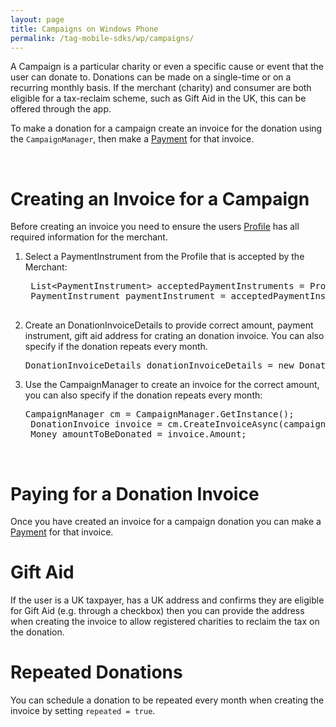 ```yaml
---
layout: page
title: Campaigns on Windows Phone
permalink: /tag-mobile-sdks/wp/campaigns/
---
```


A Campaign is a particular charity or even a specific cause or event that the user can donate to. Donations can be made on a single-time or on a recurring monthly basis. If the merchant (charity) and consumer are both eligible for a tax-reclaim scheme, such as Gift Aid in the UK, this can be offered through the app.

To make a donation for a campaign create an invoice for the donation using the `CampaignManager`, then make a  [Payment]({{site.baseurl}}/tag-mobile-sdks/wp/payments/) for that invoice.

<br />

# Creating an Invoice for a Campaign

Before creating an invoice you need to ensure the users [Profile]({{site.baseurl}}/tag-mobile-sdks/wp/profile/) has all required information for the merchant.

1. Select a PaymentInstrument from the Profile that is accepted by the Merchant:

    <pre>
    List&lt;PaymentInstrument&gt; acceptedPaymentInstruments = Profile.CurrentProfile.GetAcceptedPaymentInstruments(merchant);
    PaymentInstrument paymentInstrument = acceptedPaymentInstruments[0];
    </pre>

2. Create an DonationInvoiceDetails to provide correct amount, payment instrument, gift aid address for crating an donation invoice. You can also specify if the donation repeats every month.

	<pre>DonationInvoiceDetails donationInvoiceDetails = new DonationInvoiceDetails(amount, repeated, paymentInstrument, giftAidAddress);</pre>

3. Use the CampaignManager to create an invoice for the correct amount, you can also specify if the donation repeats every month:

	<pre>CampaignManager cm = CampaignManager.GetInstance();
	DonationInvoice invoice = cm.CreateInvoiceAsync(campaign, donationInvoiceDetails);
	Money amountToBeDonated = invoice.Amount;</pre>

<br />

# Paying for a Donation Invoice

Once you have created an invoice for a campaign donation you can make a [Payment]({{site.baseurl}}/tag-mobile-sdks/android/payments/) for that invoice.

# Gift Aid

If the user is a UK taxpayer, has a UK address and confirms they are eligible for Gift Aid (e.g. through a checkbox) then you can provide the address when creating the invoice to allow registered charities to reclaim the tax on the donation.

# Repeated Donations

You can schedule a donation to be repeated every month when creating the invoice by setting `repeated = true`.
